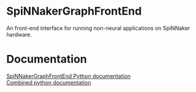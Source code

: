 
# SpiNNakerGraphFrontEnd
An front-end interface for running non-neural applications on SpiNNaker hardware.

Documentation
=============
[SpiNNakerGraphFrontEnd Python documentation](http://spinnakergraphfrontend.readthedocs.io/en/7.0.0-a5)
<br>
[Combined python documentation](http://spinnakermanchester.readthedocs.io/en/7.0.0-a5)

